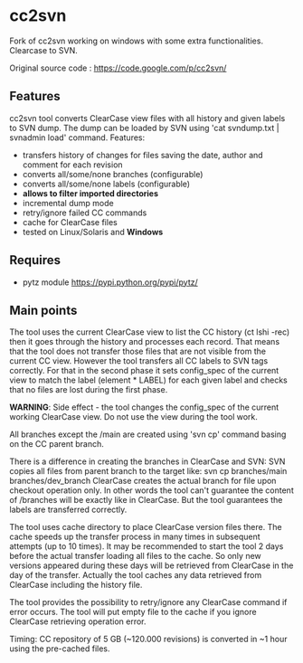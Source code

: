 cc2svn
======

Fork of cc2svn working on windows with some extra functionalities. Clearcase to SVN.

Original source code : https://code.google.com/p/cc2svn/

Features
--------

cc2svn tool converts ClearCase view files with all history and given labels to SVN dump.
The dump can be loaded by SVN using 'cat svndump.txt | svnadmin load' command.
Features:

 - transfers history of changes for files saving the date, author and comment for each revision
 - converts all/some/none branches (configurable)
 - converts all/some/none labels (configurable)
 - __allows to filter imported directories__
 - incremental dump mode
 - retry/ignore failed CC commands
 - cache for ClearCase files
 - tested on Linux/Solaris and __Windows__

Requires
--------
 - pytz module
   https://pypi.python.org/pypi/pytz/
   
Main points
-----------

The tool uses the current ClearCase view to list the CC history (ct lshi -rec) then it goes through the history and processes each record.
That means that the tool does not transfer those files that are not visible from the current CC view.
However the tool transfers all CC labels to SVN tags correctly. For that in the second phase it sets config_spec of the current view to match the label (element * LABEL) for each given label and checks that no files are lost during the first phase.

__WARNING__: Side effect - the tool changes the config_spec of the current working ClearCase view. Do not use the view during the tool work.

All branches except the /main are created using 'svn cp' command basing on the CC parent branch.

There is a difference in creating the branches in ClearCase and SVN:
SVN copies all files from parent branch to the target like: svn cp branches/main branches/dev_branch
ClearCase creates the actual branch for file upon checkout operation only.
In other words the tool can't guarantee the content of /branches will be exactly like in ClearCase.
But the tool guarantees the labels are transferred correctly.

The tool uses cache directory to place ClearCase version files there. The cache speeds up the transfer process in many times in subsequent attempts (up to 10 times). It may be recommended to start the tool 2 days before the actual transfer loading all files to the cache. So only new versions appeared during these days will be retrieved from ClearCase in the day of the transfer.
Actually the tool caches any data retrieved from ClearCase including the history file.

The tool provides the possibility to retry/ignore any ClearCase command if error occurs.
The tool will put empty file to the cache if you ignore ClearCase retrieving operation error.

Timing: CC repository of 5 GB (~120.000 revisions) is converted in ~1 hour using the pre-cached files. 
